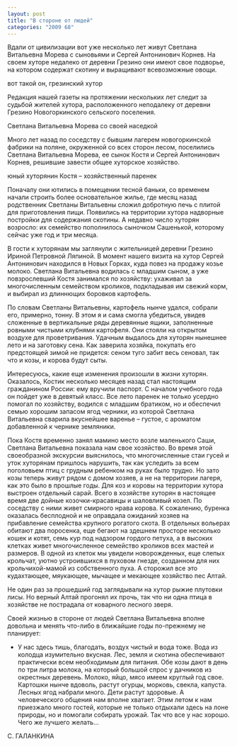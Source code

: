 ```yaml
---
layout: post
title: "В стороне от людей"
categories: "2009 68"
---
```


Вдали от цивилизации вот уже несколько лет живут Светлана Витальевна Морева с сыновьями и Сергей Антонинович Корнев. На своем хуторе недалеко от деревни Грезино они имеют свое подворье, на котором содержат скотину и выращивают всевозможные овощи.

вот такой он, грезинский хутор

Редакция нашей газеты на протяжении нескольких лет следит за судьбой жителей хутора, расположенного неподалеку от деревни Грезино Новогоркинского сельского поселения.

Светлана Витальевна Морева со своей наседкой

Много лет назад по соседству с бывшим лагерем новогоркинской фабрики на поляне, окруженной со всех сторон лесом, поселились Светлана Витальевна Морева, ее сынок Костя и Сергей Антонинович Корнев, решившие завести общее хуторское хозяйство.

юный хуторянин Костя – хозяйственный паренек

Поначалу они ютились в помещении тесной баньки, со временем начали строить более основательное жилье, где месяц назад родственник Светланы Витальевны сложил добротную печь с плитой для приготовления пищи. Появились на территории хутора надворные постройки для содержания скотины. А недавно число хуторян возросло: их семейство пополнилось сыночком Сашенькой, которому сейчас уже год и три месяца.

В гости к хуторянам мы заглянули с жительницей деревни Грезино Ириной Петровной Ляпиной. В момент нашего визита на хутор Сергей Антонинович находился в Новых Горках, куда повез на продажу козье молоко. Светлана Витальевна водилась с младшим сыном, а уже повзрослевший Костя занимался по хозяйству: ухаживал за многочисленным семейством кроликов, подкладывая им свежий корм, и выбирал из длиннющих боровков картофель.

По словам Светланы Витальевны, картофель нынче удался, собрали его, примерно, тонну. В этом я и сама смогла убедиться, увидев сложенные в вертикальные ряды деревянные ящики, заполненные ровными чистыми клубнями картофеля. Они стояли на открытом воздухе для проветривания. Удачным выдалось для хуторян нынешнее лето и на заготовку сена. Как заверила хозяйка, покупать его предстоящей зимой не придется: сеном туго забит весь сеновал, так что и козы, и корова будут сыты.

Интересуюсь, какие еще изменения произошли в жизни хуторян. Оказалось, Костик несколько месяцев назад стал настоящим гражданином России: ему вручили паспорт. С началом учебного года он пойдет уже в девятый класс. Все лето паренек не только усердно помогал по хозяйству, водился с младшим братиком, но и обеспечил семью хорошим запасом ягод черники, из которой Светлана Витальевна сварила вкуснейшее варенье – густое, с ароматом добавленной к чернике земляники.

Пока Костя временно занял мамино место возле маленького Саши, Светлана Витальевна показала нам свое хозяйство. Во время этой своеобразной экскурсии выяснилось, что многочисленные стаи гусей и уток хуторянам пришлось нарушить, так как уследить за всем поголовьем птиц с грудным ребенком на руках было трудно. Но зато козы теперь живут рядом с домом хозяев, а не на территории лагеря, как это было в прошлые годы. Для коз и коровы на территории хутора выстроен отдельный сарай. Всего в хозяйстве хуторян в настоящее время две дойные козочки-красавицы и шаловливый козел. По соседству с ними живет смирного нрава корова. К сожалению, буренка оказалась бесплодной и не оправдала ожиданий хозяев на прибавление семейства крупного рогатого скота. В отдельных вольерах обитают два поросенка, еще бегают на здешнем просторе несколько кошек и котят, семь кур под надзором гордого петуха, а в высоких клетках живет многочисленное семейство кроликов всех мастей и размеров. В одной из клеток мы увидели новорожденных, еще слепых крольчат, уютно устроившихся в пуховом гнезде, созданном для них крольчихой-мамой из собственного пуха. А сторожил все это кудахтающее, мяукающее, мычащее и мекающее хозяйство пес Алтай.

Не один раз за прошедший год заглядывали на хутор рыжие плутовки лисы. Но верный Алтай прогонял их прочь, так что ни одна птица в хозяйстве не пострадала от коварного лесного зверя.

Своей жизнью в стороне от людей Светлана Витальевна вполне довольна и менять что-либо в ближайшие годы по-прежнему не планирует:

- У нас здесь тишь, благодать, воздух чистый и вода тоже. Вода из колодца изумительно вкусная. Лес, земля и скотина обеспечивают практически всем необходимым для питания. Обе козы дают в день по три литра молока, на который большой спрос у дачников из окрестных деревень. Молоко, яйцо, мясо имеем  круглый год свое. Картошки нынче вдоволь, растут огурцы, морковь, свекла, капуста. Лесных ягод набрали много. Дети растут здоровые. А человеческого общения нам вполне хватает. Этим летом к нам приезжало много гостей, которые не только отдыхали здесь на лоне природы, но и помогали собирать урожай. Так что все у нас хорошо. Чего же лучшего желать…

С. ГАЛАНКИНА


